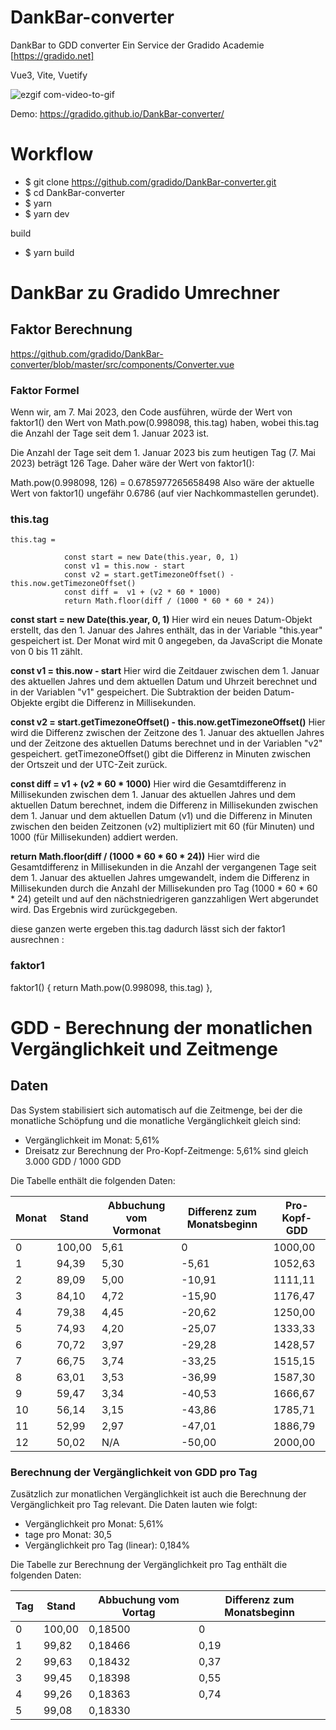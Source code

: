 # DankBar-converter
DankBar to GDD converter
Ein Service der Gradido Academie [https://gradido.net]

Vue3, Vite, Vuetify

![ezgif com-video-to-gif](https://user-images.githubusercontent.com/1324583/236632068-0d77e81e-3423-4037-a334-97aebb17e55b.gif)

Demo: https://gradido.github.io/DankBar-converter/

# Workflow

  - $ git clone https://github.com/gradido/DankBar-converter.git
  - $ cd DankBar-converter
  - $ yarn
  - $ yarn dev

  build
  - $ yarn build


# DankBar zu Gradido Umrechner

## Faktor Berechnung
https://github.com/gradido/DankBar-converter/blob/master/src/components/Converter.vue

### Faktor Formel

Wenn wir, am 7. Mai 2023, den Code ausführen, würde der Wert von faktor1() den Wert von Math.pow(0.998098, this.tag) haben, wobei this.tag die Anzahl der Tage seit dem 1. Januar 2023 ist.

Die Anzahl der Tage seit dem 1. Januar 2023 bis zum heutigen Tag (7. Mai 2023) beträgt 126 Tage. Daher wäre der Wert von faktor1():

Math.pow(0.998098, 126) = 0.6785977265658498
Also wäre der aktuelle Wert von faktor1() ungefähr 0.6786 (auf vier Nachkommastellen gerundet).  

 


### this.tag
```
this.tag = 

            const start = new Date(this.year, 0, 1)
            const v1 = this.now - start
            const v2 = start.getTimezoneOffset() - this.now.getTimezoneOffset()
            const diff =  v1 + (v2 * 60 * 1000)
            return Math.floor(diff / (1000 * 60 * 60 * 24))
```
**const start = new Date(this.year, 0, 1)**
Hier wird ein neues Datum-Objekt erstellt, das den 1. Januar des Jahres enthält, das in der Variable "this.year" gespeichert ist. Der Monat wird mit 0 angegeben, da JavaScript die Monate von 0 bis 11 zählt.

**const v1 = this.now - start**
Hier wird die Zeitdauer zwischen dem 1. Januar des aktuellen Jahres und dem aktuellen Datum und Uhrzeit berechnet und in der Variablen "v1" gespeichert. Die Subtraktion der beiden Datum-Objekte ergibt die Differenz in Millisekunden.

**const v2 = start.getTimezoneOffset() - this.now.getTimezoneOffset()**
Hier wird die Differenz zwischen der Zeitzone des 1. Januar des aktuellen Jahres und der Zeitzone des aktuellen Datums berechnet und in der Variablen "v2" gespeichert. getTimezoneOffset() gibt die Differenz in Minuten zwischen der Ortszeit und der UTC-Zeit zurück.

**const diff =  v1 + (v2 * 60 * 1000)**
Hier wird die Gesamtdifferenz in Millisekunden zwischen dem 1. Januar des aktuellen Jahres und dem aktuellen Datum berechnet, indem die Differenz in Millisekunden zwischen dem 1. Januar und dem aktuellen Datum (v1) und die Differenz in Minuten zwischen den beiden Zeitzonen (v2) multipliziert mit 60 (für Minuten) und 1000 (für Millisekunden) addiert werden.

**return Math.floor(diff / (1000 * 60 * 60 * 24))**
Hier wird die Gesamtdifferenz in Millisekunden in die Anzahl der vergangenen Tage seit dem 1. Januar des aktuellen Jahres umgewandelt, indem die Differenz in Millisekunden durch die Anzahl der Millisekunden pro Tag (1000 * 60 * 60 * 24) geteilt und auf den nächstniedrigeren ganzzahligen Wert abgerundet wird. Das Ergebnis wird zurückgegeben.

diese ganzen werte ergeben this.tag
dadurch lässt sich der faktor1  ausrechnen :

### faktor1

 faktor1() {
            return  Math.pow(0.998098, this.tag)
        },



# GDD - Berechnung der monatlichen Vergänglichkeit und Zeitmenge


## Daten

Das System stabilisiert sich automatisch auf die Zeitmenge, bei der die monatliche Schöpfung und die monatliche Vergänglichkeit gleich sind:

- Vergänglichkeit im Monat: 5,61%
- Dreisatz zur Berechnung der Pro-Kopf-Zeitmenge: 5,61% sind gleich 3.000 GDD / 1000 GDD

Die Tabelle enthält die folgenden Daten:

| Monat | Stand | Abbuchung vom Vormonat | Differenz zum Monatsbeginn | Pro-Kopf-GDD |
| --- | --- | --- | --- | --- |
| 0 | 100,00 | 5,61 | 0 | 1000,00 |
| 1 | 94,39 | 5,30 | -5,61 | 1052,63 |
| 2 | 89,09 | 5,00 | -10,91 | 1111,11 |
| 3 | 84,10 | 4,72 | -15,90 | 1176,47 |
| 4 | 79,38 | 4,45 | -20,62 | 1250,00 |
| 5 | 74,93 | 4,20 | -25,07 | 1333,33 |
| 6 | 70,72 | 3,97 | -29,28 | 1428,57 |
| 7 | 66,75 | 3,74 | -33,25 | 1515,15 |
| 8 | 63,01 | 3,53 | -36,99 | 1587,30 |
| 9 | 59,47 | 3,34 | -40,53 | 1666,67 |
| 10 | 56,14 | 3,15 | -43,86 | 1785,71 |
| 11 | 52,99 | 2,97 | -47,01 | 1886,79 |
| 12 | 50,02 | N/A | -50,00 | 2000,00 |

### Berechnung der Vergänglichkeit von GDD pro Tag

Zusätzlich zur monatlichen Vergänglichkeit ist auch die Berechnung der Vergänglichkeit pro Tag relevant. Die Daten lauten wie folgt:

- Vergänglichkeit pro Monat: 5,61%
- tage pro Monat: 30,5
- Vergänglichkeit pro Tag (linear): 0,184%

Die Tabelle zur Berechnung der Vergänglichkeit pro Tag enthält die folgenden Daten:

| Tag | Stand | Abbuchung vom Vortag | Differenz zum Monatsbeginn |
| --- | --- | --- | --- |
| 0 | 100,00 | 0,18500 | 0 |
| 1 | 99,82 | 0,18466 | 0,19 |
| 2 | 99,63 | 0,18432 | 0,37 |
| 3 | 99,45 | 0,18398 | 0,55 |
| 4 | 99,26 | 0,18363 | 0,74 |
| 5 | 99,08 | 0,18330
